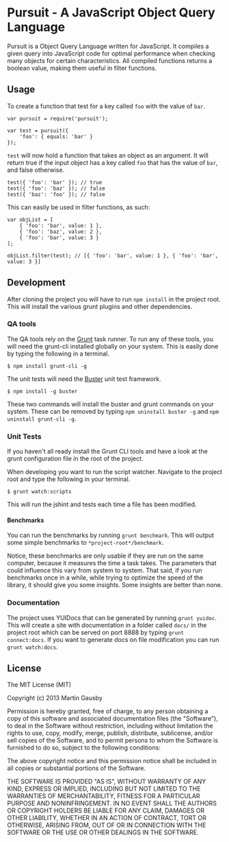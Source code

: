 # Pursuit - A JavaScript Object Query Language

Pursuit is a Object Query Language written for JavaScript. It compiles a given query into JavaScript code for optimal performance when checking many objects for certain characteristics. All compiled functions returns a boolean value, making them useful in filter functions.


## Usage

To create a function that test for a key called `foo` with the value of `bar`.

    var pursuit = require('pursuit');

    var test = pursuit({
        'foo': { equals: 'bar' }
    });

`test` will now hold a function that takes an object as an argument. It will return true if the input object has a key called `foo` that has the value of `bar`, and false otherwise.

    test({ 'foo': 'bar' }); // true
    test({ 'foo': 'baz' }); // false
    test({ 'baz': 'foo' }); // false

This can easily be used in filter functions, as such:

    var objList = [
        { 'foo': 'bar', value: 1 },
        { 'foo': 'baz', value: 2 },
        { 'foo': 'bar', value: 3 }
    ];

    objList.filter(test); // [{ 'foo': 'bar', value: 1 }, { 'foo': 'bar', value: 3 }]


## Development
After cloning the project you will have to run `npm install` in the project root. This will install the various grunt plugins and other dependencies.


### QA tools
The QA tools rely on the [Grunt](http://gruntjs.com) task runner. To run any of these tools, you will need the grunt-cli installed globally on your system. This is easily done by typing the following in a terminal.

    $ npm install grunt-cli -g

The unit tests will need the [Buster](http://busterjs.org/) unit test framework.

    $ npm install -g buster

These two commands will install the buster and grunt commands on your system. These can be removed by typing `npm uninstall buster -g` and `npm uninstall grunt-cli -g`.


### Unit Tests
If you haven't all ready install the Grunt CLI tools and have a look at the grunt configuration file in the root of the project.

When developing you want to run the script watcher. Navigate to the project root and type the following in your terminal.

    $ grunt watch:scripts

This will run the jshint and tests each time a file has been modified.


#### Benchmarks
You can run the benchmarks by running `grunt benchmark`. This will output some simple benchmarks to `*project-root*/benchmark`.

Notice, these benchmarks are only usable if they are run on the same computer, because it measures the time a task takes. The parameters that could influence this vary from system to system. That said, if you run benchmarks once in a while, while trying to optimize the speed of the library, it should give you some insights. Some insights are better than none.


### Documentation
The project uses YUIDocs that can be generated by running `grunt yuidoc`. This will create a site with documentation in a folder called `docs/` in the project root which can be served on port 8888 by typing `grunt connect:docs`. If you want to generate docs on file modification you can run `grunt watch:docs`.


## License
The MIT License (MIT)

Copyright (c) 2013 Martin Gausby

Permission is hereby granted, free of charge, to any person obtaining a copy of this software and associated documentation files (the "Software"), to deal in the Software without restriction, including without limitation the rights to use, copy, modify, merge, publish, distribute, sublicense, and/or sell copies of the Software, and to permit persons to whom the Software is furnished to do so, subject to the following conditions:

The above copyright notice and this permission notice shall be included in all copies or substantial portions of the Software.

THE SOFTWARE IS PROVIDED "AS IS", WITHOUT WARRANTY OF ANY KIND, EXPRESS OR IMPLIED, INCLUDING BUT NOT LIMITED TO THE WARRANTIES OF MERCHANTABILITY, FITNESS FOR A PARTICULAR PURPOSE AND NONINFRINGEMENT. IN NO EVENT SHALL THE AUTHORS OR COPYRIGHT HOLDERS BE LIABLE FOR ANY CLAIM, DAMAGES OR OTHER LIABILITY, WHETHER IN AN ACTION OF CONTRACT, TORT OR OTHERWISE, ARISING FROM, OUT OF OR IN CONNECTION WITH THE SOFTWARE OR THE USE OR OTHER DEALINGS IN THE SOFTWARE.
